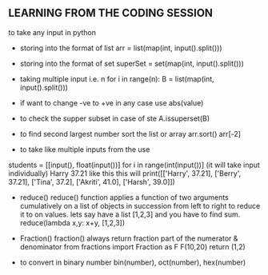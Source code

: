 ## LEARNING FROM THE CODING SESSION

to take any input in python

- storing into the format of list
arr = list(map(int, input().split()))

- storing into the format of set
superSet = set(map(int, input().split()))

- taking multiple input i.e. n
for i in range(n):
B = list(map(int, input().split()))

- if want to change -ve to +ve in any case
use abs(value)

- to check the supper subset in case of ste
A.issuperset(B)

- to find second largest number
sort the list or array
arr.sort()
arr[-2]

- to take like multiple inputs from the use

students = [[input(), float(input())] for i in range(int(input())]
(it will take input individually) 
Harry
37.21 like this
this will print([['Harry', 37.21], ['Berry', 37.21], ['Tina', 37.2], ['Akriti', 41.0], ['Harsh', 39.0]])


- reduce()
reduce() function applies a function of two arguments cumulatively on a list of objects in succession from left to right to reduce it to on values.
lets say have a list [1,2,3] and you have to find sum.
reduce(lambda x,y: x+y, [1,2,3])

- Fraction()
fraction() always return fraction part of the numerator & denominator
from fractions import Fraction as F
F(10,20)
return 
(1,2)


- to convert in binary number
bin(number), oct(number), hex(number)